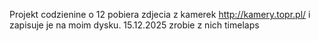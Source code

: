 Projekt codzienine o 12 pobiera zdjecia z kamerek http://kamery.topr.pl/ i zapisuje je na moim dysku.
15.12.2025 zrobie z nich timelaps
 

